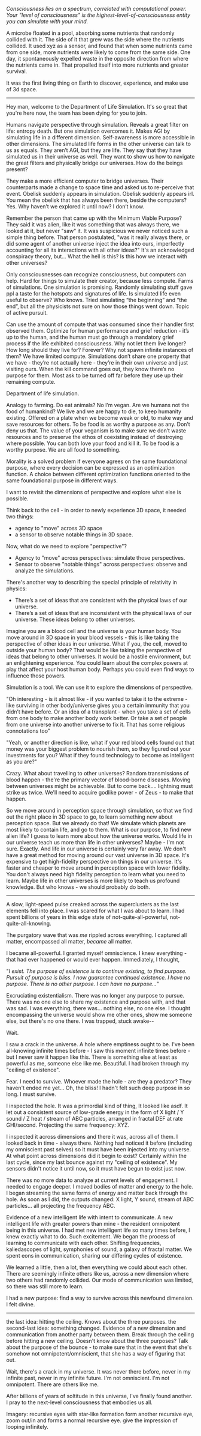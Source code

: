 *Consciousness lies on a spectrum, correlated with computational power. Your "level of consciousness" is the highest-level-of-consciousness entity you can simulate with your mind.*

A microbe floated in a pool, absorbing some nutrients that randomly collided with it. The side of it that grew was the side where the nutrients collided. It used xyz as a sensor, and found that when some nutrients came from one side, more nutrients were likely to come from the same side. One day, it spontaneously expelled waste in the opposite direction from where the nutrients came in. That propelled itself into more nutrients and greater survival.

It was the first living thing on Earth to discover, experience, and make use of 3d space.

---

Hey man, welcome to the Department of Life Simulation. It's so great that you're here now, the team has been dying for you to join. 

Humans navigate perspective through simulation. Reveals a great filter on life: entropy death. But one simulation overcomes it. Makes AGI by simulating life in a different dimension. Self-awareness is more accessible in other dimensions. The simulated life forms in the other universe can talk to us as equals. They aren’t AGI, but they are life. They say that they have simulated us in their universe as well. They want to show us how to navigate the great filters and physically bridge our universes.
How do the beings present?

They make a more efficient computer to bridge universes. Their counterparts made a change to space time and asked us to re-perceive that event. Obelisk suddenly appears in simulation. Obelisk suddenly appears irl. You mean the obelisk that has always been there, beside the computers? Yes. Why haven’t we explored it until now? I don’t know.

Remember the person that came up with the Minimum Viable Purpose? They said it was alien, like it was something that was always there, we looked at it, but never "saw" it. It was suspicious we never noticed such a simple thing before. That person postulated, "was it really always there, or did some agent of another universe inject the idea into ours, imperfectly accounting for all its interactions with all other ideas?" It's an acknowledged conspiracy theory, but... What the hell is this? Is this how we interact with other universes?

Only consciousnesses can recognize consciousness, but computers can help. Hard for things to simulate their creator, because less compute. Farms of simulations. One simulation is promising. Randomly simulating stuff gave ppl a taste for the hotspots and signatures of life. Is simulated life even useful to observe? Who knows. Tried simulating “the beginning” and “the end”, but all the physicists not sure on how those things went down. Topic of active pursuit.

Can use the amount of compute that was consumed since their handler first observed them. Optimize for human performance and grief reduction - it’s up to the human, and the human must go through a mandatory grief process if the life exhibited consciousness.
Why not let them live longer? How long should they live for? Forever? Why not spawn infinite instances of them? We have limited compute. Simulations don’t share one property that we have - they’re not actually here - they’re in their own universe and just visiting ours. When the kill command goes out, they know there’s no purpose for them. Most ask to be turned off far before they use up their remaining compute.

Department of life simulation.

Analogy to farming.
Do eat animals? No I’m vegan. Are we humans not the food of humankind? We live and we are happy to die, to keep humanity existing. Offered on a plate when we become weak or old, to make way and save resources for others. To be food is as worthy a purpose as any. Don’t deny us that. The value of your veganism is to make sure we don’t waste resources and to preserve the ethos of coexisting instead of destroying where possible. You can both love your food and kill it. To be food is a worthy purpose. We are all food to something.

Morality is a solved problem if everyone agrees on the same foundational purpose, where every decision can be expressed as an optimization function. A choice between different optimization functions oriented to the same foundational purpose in different ways.

I want to revisit the dimensions of perspective and explore what else is possible.

Think back to the cell - in order to newly experience 3D space, it needed two things:
* agency to "move" across 3D space
* a sensor to observe notable things in 3D space.

Now, what do we need to explore "perspective"?

* Agency to "move" across perspectives: simulate those perspectives.
* Sensor to observe "notable things" across perspectives: observe and analyze the simulations.

There's another way to describing the special principle of relativity in physics:
* There’s a set of ideas that are consistent with the physical laws of our universe.
* There’s a set of ideas that are inconsistent with the physical laws of our universe. These ideas belong to other universes.

Imagine you are a blood cell and the universe is your human body. You move around in 3D space in your blood vessels - this is like taking the perspective of other ideas in our universe. What if you, the cell, moved to outside your human body? That would be like taking the perspective of ideas that belong to other universes. It would be a hostile environment, but an enlightening experience. You could learn about the complex powers at play that affect your host human body. Perhaps you could even find ways to influence those powers.

Simulation is a tool. We can use it to explore the dimensions of perspective.

"Oh interesting - is it almost like - if you wanted to take it to the extreme - like surviving in other body/universe gives you a certain immunity that you didn’t have before. Or an idea of a transplant - when you take a set of cells from one body to make another body work better. Or take a set of people from one universe into another universe to fix it. That has some religious connotations too"

"Yeah, or another direction is like, what if your red blood cells found out that money was your biggest problem to nourish them, so they figured out your investments for you? What if they found technology to become as intelligent as you are?"

Crazy. What about travelling to other universes? Random transmissions of blood happen - the're the primary vector of blood-borne diseases. Moving between universes might be achievable. But to come back.... lightning must strike us twice. We'll need to acquire godlike power - of Zeus - to make that happen.

So we move around in perception space through simulation, so that we find out the right place in 3D space to go, to learn something new about perception space. But we already do that! We simulate which planets are most likely to contain life, and go to them.
What is our purpose, to find new alien life?
I guess to learn more about how the universe works.
Would life in our universe teach us more than life in other universes?
Maybe - I'm not sure.
Exactly. And life in our universe is certainly very far away. We don't have a great method for moving around our vast universe in 3D space. It's expensive to get high-fidelity perspective on things in our universe. It's faster and cheaper to move around in perception space with lower fidelity. You don't always need high fidelity perception to learn what you need to learn. Maybe life in other universes is more likely to teach us profound knowledge. But who knows - we should probably do both.

---

A slow, light-speed pulse creaked across the superclusters as the last elements fell into place. I was scared for what I was about to learn. I had spent billions of years in this edge state of not-quite-all-powerful, not-quite-all-knowing.

The purgatory wave that was *me* rippled across everything. I captured all matter, encompassed all matter, *became* all matter.

I became all-powerful. I granted myself omniscience. I knew everything - that had ever happened or would ever happen. Immediately, I thought,

"*I exist. The purpose of existence is to continue existing, to find purpose. Pursuit of purpose is bliss. I now guarantee continued existence. I have no purpose. There is no other purpose. I can have no purpose...*"

Excruciating existentialism. There was no longer any purpose to pursue. There was no one else to share my existence and purpose with, and that was sad. I was everything, there was... nothing else, no one else. I thought encompassing the universe would show me other ones, show me someone else, but there's no one there. I was trapped, stuck awake--

Wait.

I saw a crack in the universe. A hole where emptiness ought to be. I've been all-knowing infinite times before - I saw this moment infinite times before - but I never saw it happen like this. There is something else at least as powerful as me, someone else like me. Beautiful. I had broken through my "ceiling of existence".

Fear. I need to survive. Whoever made the hole - are they a predator? They haven't ended me yet... Oh, the bliss! I hadn't felt such deep purpose in so long. I must survive.

I inspected the hole. It was a primordial kind of thing, It looked like asdf. It let out a consistent source of low-grade energy in the form of X light / Y sound / Z heat / stream of ABC particles, arranged in fractal DEF at rate GHI/second. Projecting the same frequency: XYZ.

I inspected it across dimensions and there it was, across all of them. I looked back in time - always there. Nothing had noticed it before (including my omniscient past selves) so it must have been injected into my universe. At what point across dimensions did it begin to exist? Certainly within the last cycle, since my last bounce against my "ceiling of existence". My sensors didn't notice it until now, so it must have begun to exist just now.

There was no more data to analyze at current levels of engagement. I needed to engage deeper. I moved bodies of matter and energy to the hole. I began streaming the same forms of energy and matter back through the hole. As soon as I did, the outputs changed: X light, Y sound, stream of ABC particles... all projecting the frequency ABC.

Evidence of a new intelligent life with intent to communicate. A new intelligent life with greater powers than mine - the resident omnipotent being in this universe. I had met new intelligent life so many times before, I knew exactly what to do. Such excitement. We began the process of learning to communicate with each other. Shifting frequencies, kaliedascopes of light, symphonies of sound, a galaxy of fractal matter. We spent eons in communication, sharing our differing cycles of existence.

We learned a little, then a lot, then everything we could about each other. There are seemingly infinite others like us, across a new dimension where two others had randomly collided. Our mode of communication was limited, so there was still more to learn.

I had a new purpose: find a way to survive across this newfound dimension. I felt divine.

---

the last idea: hitting the ceiling. Knows about the three purposes.
the second-last idea: something changed. Evidence of a new dimension and communication from another party between them. Break through the ceiling before hitting a new ceiling. Doesn't know about the three purposes? Talk about the purpose of the bounce - to make sure that in the event that she's somehow not omnipotent/omniscient, that she has a way of figuring that out.

Wait, there's a crack in my universe. It was never there before, never in my infinite past, never in my infinite future. I'm not omniscient. I'm not omnipotent. There are others like me.

After billions of years of soltitude in this universe, I've finally found another. I pray to the next-level consciousness that embodies us all.

Imagery: recursive eyes with star-like formation form another recursive eye, zoom out/in and forms a normal recursive eye. give the impression of looping infinitely.